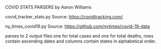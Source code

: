COVID STATS PARSERS
by Aaron Williams

covid_tracker_stats.py 
Source: https://covidtracking.com/ 

ny_times_covid19.py
Source: https://github.com/nytimes/covid-19-data

parses to 2 output files one for total cases and one for total deaths, rows contain ascending dates and columns contain states in alphabetical order.